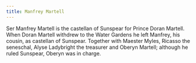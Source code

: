 ```yaml
---
title: Manfrey Martell
---
```


Ser Manfrey Martell is the castellan of Sunspear for Prince Doran Martell. When Doran Martell withdrew to the Water Gardens he left Manfrey, his cousin, as castellan of Sunspear. Together with Maester Myles, Ricasso the seneschal, Alyse Ladybright the treasurer and Oberyn Martell; although he ruled Sunspear, Oberyn was in charge. 


